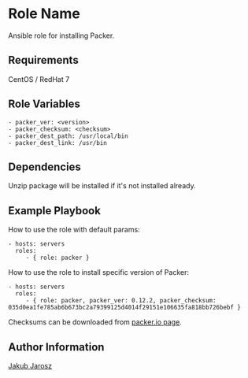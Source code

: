 Role Name
=========

Ansible role for installing Packer.

Requirements
------------

CentOS / RedHat 7 

Role Variables
--------------

    - packer_ver: <version> 
    - packer_checksum: <checksum> 
    - packer_dest_path: /usr/local/bin
    - packer_dest_link: /usr/bin


Dependencies
------------

Unzip package will be installed if it's not installed already.

Example Playbook
----------------

How to use the role with default params:

    - hosts: servers
      roles:
         - { role: packer }


How to use the role to install specific version of Packer:

    - hosts: servers
      roles:
         - { role: packer, packer_ver: 0.12.2, packer_checksum: 035d0ea1fe785ab6b673bc2a79399125d4014f29151e106635fa818bb726bebf }

Checksums can be downloaded from [packer.io page](https://releases.hashicorp.com/packer/).


Author Information
------------------

[Jakub Jarosz](https://twitter.com/qba73)

